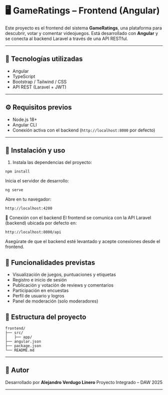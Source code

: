 # 🖥️ GameRatings – Frontend (Angular)

Este proyecto es el frontend del sistema **GameRatings**, una plataforma para descubrir, votar y comentar videojuegos. Está desarrollado con **Angular** y se conecta al backend Laravel a través de una API RESTful.

---

## 🚀 Tecnologías utilizadas

- Angular
- TypeScript
- Bootstrap / Tailwind / CSS
- API REST (Laravel + JWT)

---

## ⚙️ Requisitos previos

- Node.js 18+
- Angular CLI
- Conexión activa con el backend (`http://localhost:8000` por defecto)

---

## 🧪 Instalación y uso

1. Instala las dependencias del proyecto:

```
npm install
```
Inicia el servidor de desarrollo:

```
ng serve
```

Abre en tu navegador:
```
http://localhost:4200
```

🔐 Conexión con el backend
El frontend se comunica con la API Laravel (backend) ubicada por defecto en:
```
http://localhost:8000/api
```
Asegúrate de que el backend esté levantado y acepte conexiones desde el frontend.

## 📝 Funcionalidades previstas

- Visualización de juegos, puntuaciones y etiquetas
- Registro e inicio de sesión
- Publicación y votación de reviews y comentarios
- Participación en encuestas
- Perfil de usuario y logros
- Panel de moderación (solo moderadores)

## 📁 Estructura del proyecto
~~~
frontend/
├── src/
│   ├── app/
├── angular.json
├── package.json
└── README.md
~~~

---

## 👤 Autor
Desarrollado por **Alejandro Verdugo Linero**
Proyecto Integrado – DAW 2025

---